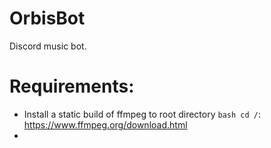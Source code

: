 # OrbisBot
Discord music bot.
# Requirements:
- Install a static build of ffmpeg to root directory ```bash cd /```: https://www.ffmpeg.org/download.html
- 

